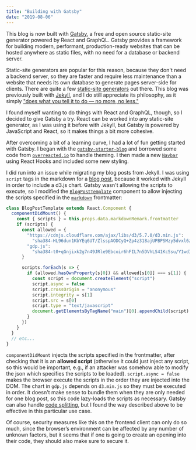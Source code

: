 ```yaml
---
title: "Building with Gatsby"
date: "2019-08-06"
---
```


This blog is now built with [Gatsby](https://www.gatsbyjs.org/), a free and open source static-site generator powered by React and GraphQL. Gatsby provides a framework for building modern, performant, production-ready websites that can be hosted anywhere as static files, with no need for a database or backend server.

Static-site generators are popular for this reason, because they don't need a backend server, so they are faster and require less maintenance than a website that needs its own database to generate pages server-side for clients. There are quite a few [static-site generators](https://staticsitegenerators.net/) out there. This blog was previously built with [Jekyll](https://jekyllrb.com/), and I do still appreciate its philosophy, as it simply ["does what you tell it to do — no more, no less."](https://github.com/jekyll/jekyll#philosophy)

I found myself wanting to do things with React and GraphQL, though, so I decided to give Gatsby a try. React can be worked into any static-site generator, as I was using it before with Jekyll, but Gatsby is powered by JavaScript and React, so it makes things a bit more cohesive.

After overcoming a bit of a learning curve, I had a lot of fun getting started with Gatsby. I began with the [`gatsby-starter-blog`](https://github.com/gatsbyjs/gatsby-starter-blog) and borrowed some code from [`overreacted.io`](https://github.com/gaearon/overreacted.io) to handle theming.  I then made a new [`Navbar`](https://github.com/tmshkr/tmshkr.com/blob/master/src/components/Navbar.js) using React Hooks and included some new styling.

I did run into an issue while migrating my blog posts from Jekyll. I was using `script` tags in the markdown for a [blog post](/blog/data-visualization/), because it worked with Jekyll in order to include a d3.js chart. Gatsby wasn't allowing the scripts to execute, so I modified the [`BlogPostTemplate`](https://github.com/tmshkr/tmshkr.com/blob/master/src/templates/blog-post.js) component to allow injecting the scripts specified in the [`markdown`](https://github.com/tmshkr/tmshkr.com/blob/master/content/blog/data-visualization/index.md) frontmatter:

```javascript
class BlogPostTemplate extends React.Component {
  componentDidMount() {
    const { scripts } = this.props.data.markdownRemark.frontmatter
    if (scripts) {
      const allowed = {
        "https://cdnjs.cloudflare.com/ajax/libs/d3/5.7.0/d3.min.js":
          "sha384-HL96dun1KbYEq6UT/ZlsspAODCyQ+Zp4z318ajUPBPSMzy5dvxl6ziwmnil8/Cpd",
        "gdp.js":
          "sha384-t0+qGnjixk2g7n49JRle9Ebcoir6hFIL7n5DVhLS41KcSsu/Y1wdILbHSGuOU4fD",
      }

      scripts.forEach(s => {
        if (allowed.hasOwnProperty(s[0]) && allowed[s[0]] === s[1]) {
          const script = document.createElement("script")
          script.async = false
          script.crossOrigin = "anonymous"
          script.integrity = s[1]
          script.src = s[0]
          script.type = "text/javascript"
          document.getElementsByTagName("main")[0].appendChild(script)
        }
      })
    }
  }
  // etc...
}
```

`componentDidMount` injects the scripts specified in the frontmatter, after checking that it is an __allowed script__ (otherwise it could just inject any script, so this would be important, e.g., if an attacker was somehow able to modify the json which specifies the scripts to be loaded). `script.async = false` makes the browser execute the scripts in the order they are injected into the DOM. The chart in `gdp.js` depends on `d3.min.js` so they must be executed in order. It doesn't make sense to bundle them when they are only needed for one blog post, so this code lazy-loads the scripts as necessary. Gatsby can also handle [code splitting](https://www.gatsbyjs.org/docs/how-code-splitting-works/), but I found the way described above to be effective in this particular use case.

Of course, security measures like this on the frontend client can only do so much, since the browser’s environment can be affected by any number of unknown factors, but it seems that if one is going to create an opening into their code, they should also make sure to secure it.

